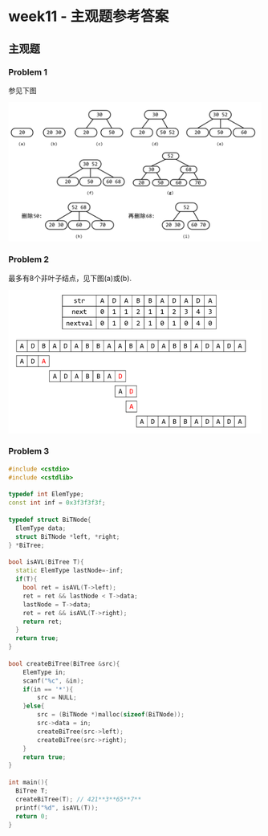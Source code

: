 # week11 - 主观题参考答案

## 主观题

### Problem 1
参见下图

![avatar](img1.png)

### Problem 2
最多有8个非叶子结点，见下图(a)或(b).

![avatar](img2.png)

### Problem 3
```c++
#include <cstdio>
#include <cstdlib>

typedef int ElemType;
const int inf = 0x3f3f3f3f;

typedef struct BiTNode{
  ElemType data;
  struct BiTNode *left, *right;
} *BiTree;

bool isAVL(BiTree T){
  static ElemType lastNode=-inf;
  if(T){
    bool ret = isAVL(T->left);
    ret = ret && lastNode < T->data;
    lastNode = T->data;
    ret = ret && isAVL(T->right);
    return ret;
  }
  return true;
}

bool createBiTree(BiTree &src){
	ElemType in;
	scanf("%c", &in);
	if(in == '*'){
		src = NULL;
	}else{
		src = (BiTNode *)malloc(sizeof(BiTNode));
		src->data = in;
		createBiTree(src->left);
		createBiTree(src->right);
	}
	return true;
}

int main(){
  BiTree T;
  createBiTree(T); // 421**3**65**7**
  printf("%d", isAVL(T));
  return 0;
}
```
